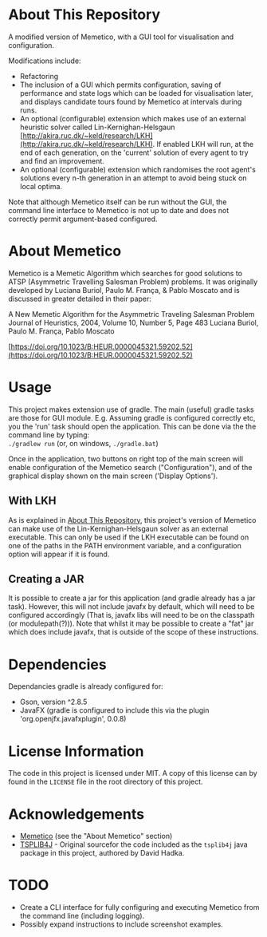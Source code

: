 # About This Repository
A modified version of Memetico, with a GUI tool for visualisation and configuration. 

Modifications include:
- Refactoring
- The inclusion of a GUI which permits configuration, saving of performance and state logs which can be loaded for visualisation later, and displays candidate tours found by Memetico at intervals during runs.  
- An optional (configurable) extension which makes use of an external heuristic solver called Lin-Kernighan-Helsgaun [http://akira.ruc.dk/~keld/research/LKH](http://akira.ruc.dk/~keld/research/LKH). If enabled LKH will run, at the end of each generation, on the 'current' solution of every agent to try and find an improvement.
- An optional (configurable) extension which randomises the root agent's solutions every n-th generation in an attempt to avoid being stuck on local optima.

Note that although Memetico itself can be run without the GUI, the command line interface to Memetico is not up to date and does not correctly permit argument-based configured.

# About Memetico
Memetico is a Memetic Algorithm which searches for good solutions to ATSP (Asymmetric Travelling Salesman Problem) problems. It was originally developed by Luciana Buriol, Paulo M. França, & Pablo Moscato and is discussed in greater detailed in their paper:

A New Memetic Algorithm for the Asymmetric Traveling Salesman Problem
Journal of Heuristics, 2004, Volume 10, Number 5, Page 483
Luciana Buriol, Paulo M. França, Pablo Moscato

[https://doi.org/10.1023/B:HEUR.0000045321.59202.52](https://doi.org/10.1023/B:HEUR.0000045321.59202.52)

# Usage
This project makes extension use of gradle. The main (useful) gradle tasks are those for GUI module. E.g. Assuming gradle is configured correctly etc, you the 'run' task should open the application. This can be done via the the command line by typing:  
`./gradlew run` (or, on windows, `./gradle.bat`)

Once in the application, two buttons on right top of the main screen will enable configuration of the Memetico search ("Configuration"), and of the graphical display shown on the main screen ('Display Options').

## With LKH
As is explained in [About This Repository](#about-this-repository), this project's version of Memetico can make use of the Lin-Kernighan-Helsgaun solver as an external executable. This can only be used if the LKH executable can be found on one of the paths in the PATH environment variable, and a configuration option will appear if it is found.

## Creating a JAR
It is possible to create a jar for this application (and gradle already has a jar task). However, this will not include javafx by default, which will need to be configured accordingly (That is, javafx libs will need to be on the classpath (or modulepath(?))). Note that whilst it may be possible to create a "fat" jar which does include javafx, that is outside of the scope of these instructions.

# Dependencies
Dependancies gradle is already configured for:
- Gson, version ^2.8.5
- JavaFX (gradle is configured to include this via the plugin 'org.openjfx.javafxplugin', 0.0.8)

# License Information
The code in this project is licensed under MIT. A copy of this license can by found in the `LICENSE` file in the root directory of this project.

# Acknowledgements
- [Memetico](#about-memetico) (see the "About Memetico" section)
- [TSPLIB4J](https://github.com/dhadka/TSPLIB4J) - Original sourcefor the code included as the `tsplib4j` java package in this project, authored by David Hadka.

# TODO
- Create a CLI interface for fully configuring and executing Memetico from the command line (including logging).
- Possibly expand instructions to include screenshot examples.